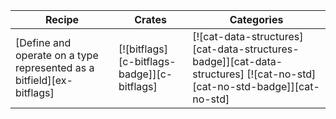 | Recipe | Crates | Categories |
|--------|--------|------------|
| [Define and operate on a type represented as a bitfield][ex-bitflags] | [![bitflags][c-bitflags-badge]][c-bitflags] | [![cat-data-structures][cat-data-structures-badge]][cat-data-structures]  [![cat-no-std][cat-no-std-badge]][cat-no-std] |
